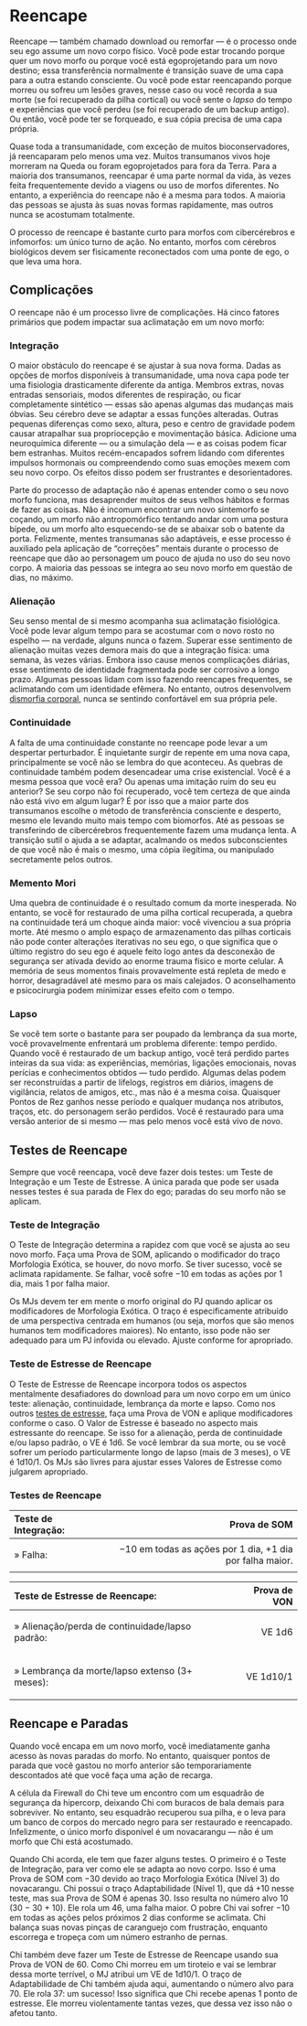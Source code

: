 # Reencape

Reencape — também chamado download ou remorfar — é o processo onde seu ego assume um novo corpo físico. Você pode estar trocando porque quer um novo morfo ou porque você está egoprojetando para um novo destino; essa transferência normalmente é transição suave de uma capa para a outra estando consciente. Ou você pode estar reencapando porque morreu ou sofreu um lesões graves, nesse caso ou você recorda a sua morte (se foi recuperado da pilha cortical) ou você sente o _lapso_ do tempo e experiências que você perdeu (se foi recuperado de um backup antigo). Ou então, você pode ter se forqueado, e sua cópia precisa de uma capa própria.

Quase toda a transumanidade, com exceção de muitos bioconservadores, já reencaparam pelo menos uma vez. Muitos transumanos vivos hoje morreram na Queda ou foram egoprojetados para fora da Terra. Para a maioria dos transumanos, reencapar é uma parte normal da vida, às vezes feita frequentemente devido a viagens ou uso de morfos diferentes. No entanto, a experiência do reencape não é a mesma para todos. A maioria das pessoas se ajusta às suas novas formas rapidamente, mas outros nunca se acostumam totalmente.

O processo de reencape é bastante curto para morfos com cibercérebros e infomorfos: um único turno de ação. No entanto, morfos com cérebros biológicos devem ser fisicamente reconectados com uma ponte de ego, o que leva uma hora.

## Complicações

O reencape não é um processo livre de complicações. Há cinco fatores primários que podem impactar sua aclimatação em um novo morfo:

### Integração

O maior obstáculo do reencape é se ajustar à sua nova forma. Dadas as opções de morfos disponíveis à transumanidade, uma nova capa pode ter uma fisiologia drasticamente diferente da antiga. Membros extras, novas entradas sensoriais, modos diferentes de respiração, ou ficar completamente sintético — essas são apenas algumas das mudanças mais óbvias. Seu cérebro deve se adaptar a essas funções alteradas. Outras pequenas diferenças como sexo, altura, peso e centro de gravidade podem causar atrapalhar sua propriocepção e movimentação básica. Adicione uma neuroquímica diferente — ou a simulação dela — e as coisas podem ficar bem estranhas. Muitos recém-encapados sofrem lidando com diferentes impulsos hormonais ou compreendendo como suas emoções mexem com seu novo corpo. Os efeitos disso podem ser frustrantes e desorientadores.

Parte do processo de adaptação não é apenas entender como o seu novo morfo funciona, mas desaprender muitos de seus velhos hábitos e formas de fazer as coisas. Não é incomum encontrar um novo sintemorfo se coçando, um morfo não antropomórfico tentando andar com uma postura bípede, ou um morfo alto esquecendo-se de se abaixar sob o batente da porta. Felizmente, mentes transumanas são adaptáveis, e esse processo é auxiliado pela aplicação de “correções” mentais durante o processo de reencape que dão ao personagem um pouco de ajuda no uso do seu novo corpo. A maioria das pessoas se integra ao seu novo morfo em questão de dias, no máximo.

### Alienação

Seu senso mental de si mesmo acompanha sua aclimatação fisiológica. Você pode levar algum tempo para se acostumar com o novo rosto no espelho — na verdade, alguns nunca o fazem. Superar esse sentimento de alienação muitas vezes demora mais do que a integração física: uma semana, às vezes várias. Embora isso cause menos complicações diárias, esse sentimento de identidade fragmentada pode ser corrosivo a longo prazo. Algumas pessoas lidam com isso fazendo reencapes frequentes, se aclimatando com um identidade efêmera. No entanto, outros desenvolvem [dismorfia corporal](../12/20-disorders.md#body-dysmorphia), nunca se sentindo confortável em sua própria pele.

### Continuidade

A falta de uma continuidade constante no reencape pode levar a um despertar perturbador. É inquietante surgir de repente em uma nova capa, principalmente se você não se lembra do que aconteceu. As quebras de continuidade também podem desencadear uma crise existencial. Você é a mesma pessoa que você era? Ou apenas uma imitação ruim do seu eu anterior? Se seu corpo não foi recuperado, você tem certeza de que ainda não está vivo em algum lugar? É por isso que a maior parte dos transumanos escolhe o método de transferência consciente e desperto, mesmo ele levando muito mais tempo com biomorfos. Até as pessoas se transferindo de cibercérebros frequentemente fazem uma mudança lenta. A transição sutil o ajuda a se adaptar, acalmando os medos subconscientes de que você não é mais o mesmo, uma cópia ilegítima, ou manipulado secretamente pelos outros.

### Memento Mori

Uma quebra de continuidade é o resultado comum da morte inesperada. No entanto, se você for restaurado de uma pilha cortical recuperada, a quebra na continuidade terá um choque ainda maior: você vivenciou a sua própria morte. Até mesmo o amplo espaço de armazenamento das pilhas corticais não pode conter alterações iterativas no seu ego, o que significa que o último registro do seu ego é aquele feito logo antes da desconexão de segurança ser ativada devido ao enorme trauma físico e morte celular. A memória de seus momentos finais provavelmente está repleta de medo e horror, desagradável até mesmo para os mais calejados. O aconselhamento e psicocirurgia podem minimizar esses efeito com o tempo.

### Lapso

Se você tem sorte o bastante para ser poupado da lembrança da sua morte, você provavelmente enfrentará um problema diferente: tempo perdido. Quando você é restaurado de um backup antigo, você terá perdido partes inteiras da sua vida: as experiências, memórias, ligações emocionais, novas perícias e conhecimentos obtidos — tudo perdido. Algumas delas podem ser reconstruídas a partir de lifelogs, registros em diários, imagens de vigilância, relatos de amigos, etc., mas não é a mesma coisa. Quaisquer Pontos de Rez ganhos nesse período e qualquer mudança nos atributos, traços, etc. do personagem serão perdidos. Você é restaurado para uma versão anterior de si mesmo — mas pelo menos você está vivo de novo.

## Testes de Reencape

Sempre que você reencapa, você deve fazer dois testes: um Teste de Integração e um Teste de Estresse. A única parada que pode ser usada nesses testes é sua parada de Flex do ego; paradas do seu morfo não se aplicam.

### Teste de Integração

O Teste de Integração determina a rapidez com que você se ajusta ao seu novo morfo. Faça uma Prova de SOM, aplicando o modificador do traço Morfologia Exótica, se houver, do novo morfo. Se tiver sucesso, você se aclimata rapidamente. Se falhar, você sofre −10 em todas as ações por 1 dia, mais 1 por falha maior.

Os MJs devem ter em mente o morfo original do PJ quando aplicar os modificadores de Morfologia Exótica. O traço é especificamente atribuído de uma perspectiva centrada em humanos (ou seja, morfos que são menos humanos tem modificadores maiores). No entanto, isso pode não ser adequado para um PJ infovida ou elevado. Ajuste conforme for apropriado.

### Teste de Estresse de Reencape

O Teste de Estresse de Reencape incorpora todos os aspectos mentalmente desafiadores do download para um novo corpo em um único teste: alienação, continuidade, lembrança da morte e lapso. Como nos outros [testes de estresse](../12/23-stressful-situations.md), faça uma Prova de VON e aplique modificadores conforme o caso. O Valor de Estresse é baseado no aspecto mais estressante do reencape. Se isso for a alienação, perda de continuidade e/ou lapso padrão, o VE é 1d6. Se você lembrar da sua morte, ou se você sofrer um período particularmente longo de lapso (mais de 3 meses), o VE é 1d10/1. Os MJs são livres para ajustar esses Valores de Estresse como julgarem apropriado.

<!-- CLEANED blockquote class="table" -->

### Testes de Reencape

| **Teste de Integração:**  |                                             Prova de SOM |
|:------------------------- | --------------------------------------------------------:|
| <p class="indent">» Falha:</p> | −10 em todas as ações por 1 dia, +1 dia por falha maior. |

| **Teste de Estresse de Reencape:** | Prova de VON |
|:---------------------------------- | ------------:|
| <p class="indent">» Alienação/perda de continuidade/lapso padrão:</p>          |       VE 1d6 |
| <p class="indent">» Lembrança da morte/lapso extenso (3+ meses):</p>          |    VE 1d10/1 |

<!-- CLEANED /blockquote -->

## Reencape e Paradas

Quando você encapa em um novo morfo, você imediatamente ganha acesso às novas paradas do morfo. No entanto, quaisquer pontos de parada que você gastou no morfo anterior são temporariamente descontados até que você faça uma ação de recarga.

<!-- CLEANED blockquote -->

A célula da Firewall do Chi teve um encontro com um esquadrão de segurança da hipercorp, deixando Chi com buracos de bala demais para sobreviver. No entanto, seu esquadrão recuperou sua pilha, e o leva para um banco de corpos do mercado negro para ser restaurado e reencapado. Infelizmente, o único morfo disponível é um novacarangu — não é um morfo que Chi está acostumado.

Quando Chi acorda, ele tem que fazer alguns testes. O primeiro é o Teste de Integração, para ver como ele se adapta ao novo corpo. Isso é uma Prova de SOM com −30 devido ao traço Morfologia Exótica (Nível 3) do novacarangu. Chi possui o traço Adaptabilidade (Nível 1), que dá +10 nesse teste, mas sua Prova de SOM é apenas 30. Isso resulta no número alvo 10 (30 − 30 + 10). Ele rola um 46, uma falha maior. O pobre Chi vai sofrer −10 em todas as ações pelos próximos 2 dias conforme se aclimata. Chi balança suas novas pinças de caranguejo com frustração, enquanto escorrega e tropeça com um número estranho de pernas.

Chi também deve fazer um Teste de Estresse de Reencape usando sua Prova de VON de 60. Como Chi morreu em um tiroteio e vai se lembrar dessa morte terrível, o MJ atribui um VE de 1d10/1. O traço de Adaptabilidade de Chi também ajuda aqui, aumentando o número alvo para 70. Ele rola 37: um sucesso! Isso significa que Chi recebe apenas 1 ponto de estresse. Ele morreu violentamente tantas vezes, que dessa vez isso não o afetou tanto.

<!-- CLEANED /blockquote -->
